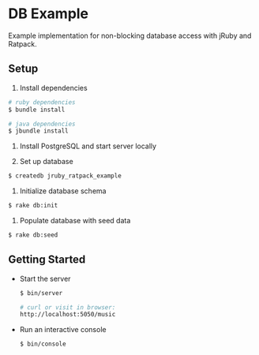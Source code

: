 # DB Example

Example implementation for non-blocking database access with jRuby and Ratpack.

## Setup

1. Install dependencies

  ```sh
  # ruby dependencies
  $ bundle install

  # java dependencies
  $ jbundle install
  ```

1. Install PostgreSQL and start server locally

1. Set up database

  ```sh
  $ createdb jruby_ratpack_example
  ```

1. Initialize database schema

  ```sh
  $ rake db:init
  ```

1. Populate database with seed data

  ```sh
  $ rake db:seed
  ```

## Getting Started

* Start the server

  ```sh
  $ bin/server

  # curl or visit in browser:
  http://localhost:5050/music
  ```

* Run an interactive console

  ```sh
  $ bin/console
  ```
